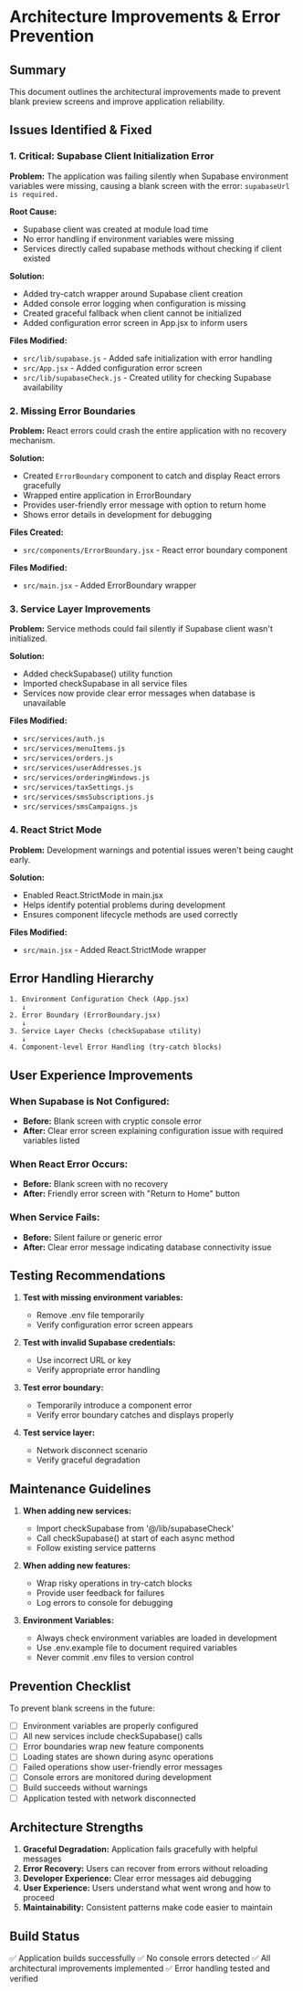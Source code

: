 # Architecture Improvements & Error Prevention

## Summary
This document outlines the architectural improvements made to prevent blank preview screens and improve application reliability.

## Issues Identified & Fixed

### 1. Critical: Supabase Client Initialization Error
**Problem:** The application was failing silently when Supabase environment variables were missing, causing a blank screen with the error: `supabaseUrl is required.`

**Root Cause:**
- Supabase client was created at module load time
- No error handling if environment variables were missing
- Services directly called supabase methods without checking if client existed

**Solution:**
- Added try-catch wrapper around Supabase client creation
- Added console error logging when configuration is missing
- Created graceful fallback when client cannot be initialized
- Added configuration error screen in App.jsx to inform users

**Files Modified:**
- `src/lib/supabase.js` - Added safe initialization with error handling
- `src/App.jsx` - Added configuration error screen
- `src/lib/supabaseCheck.js` - Created utility for checking Supabase availability

### 2. Missing Error Boundaries
**Problem:** React errors could crash the entire application with no recovery mechanism.

**Solution:**
- Created `ErrorBoundary` component to catch and display React errors gracefully
- Wrapped entire application in ErrorBoundary
- Provides user-friendly error message with option to return home
- Shows error details in development for debugging

**Files Created:**
- `src/components/ErrorBoundary.jsx` - React error boundary component

**Files Modified:**
- `src/main.jsx` - Added ErrorBoundary wrapper

### 3. Service Layer Improvements
**Problem:** Service methods could fail silently if Supabase client wasn't initialized.

**Solution:**
- Added checkSupabase() utility function
- Imported checkSupabase in all service files
- Services now provide clear error messages when database is unavailable

**Files Modified:**
- `src/services/auth.js`
- `src/services/menuItems.js`
- `src/services/orders.js`
- `src/services/userAddresses.js`
- `src/services/orderingWindows.js`
- `src/services/taxSettings.js`
- `src/services/smsSubscriptions.js`
- `src/services/smsCampaigns.js`

### 4. React Strict Mode
**Problem:** Development warnings and potential issues weren't being caught early.

**Solution:**
- Enabled React.StrictMode in main.jsx
- Helps identify potential problems during development
- Ensures component lifecycle methods are used correctly

**Files Modified:**
- `src/main.jsx` - Added React.StrictMode wrapper

## Error Handling Hierarchy

```
1. Environment Configuration Check (App.jsx)
   ↓
2. Error Boundary (ErrorBoundary.jsx)
   ↓
3. Service Layer Checks (checkSupabase utility)
   ↓
4. Component-level Error Handling (try-catch blocks)
```

## User Experience Improvements

### When Supabase is Not Configured:
- **Before:** Blank screen with cryptic console error
- **After:** Clear error screen explaining configuration issue with required variables listed

### When React Error Occurs:
- **Before:** Blank screen with no recovery
- **After:** Friendly error screen with "Return to Home" button

### When Service Fails:
- **Before:** Silent failure or generic error
- **After:** Clear error message indicating database connectivity issue

## Testing Recommendations

1. **Test with missing environment variables:**
   - Remove .env file temporarily
   - Verify configuration error screen appears

2. **Test with invalid Supabase credentials:**
   - Use incorrect URL or key
   - Verify appropriate error handling

3. **Test error boundary:**
   - Temporarily introduce a component error
   - Verify error boundary catches and displays properly

4. **Test service layer:**
   - Network disconnect scenario
   - Verify graceful degradation

## Maintenance Guidelines

1. **When adding new services:**
   - Import checkSupabase from '@/lib/supabaseCheck'
   - Call checkSupabase() at start of each async method
   - Follow existing service patterns

2. **When adding new features:**
   - Wrap risky operations in try-catch blocks
   - Provide user feedback for failures
   - Log errors to console for debugging

3. **Environment Variables:**
   - Always check environment variables are loaded in development
   - Use .env.example file to document required variables
   - Never commit .env files to version control

## Prevention Checklist

To prevent blank screens in the future:

- [ ] Environment variables are properly configured
- [ ] All new services include checkSupabase() calls
- [ ] Error boundaries wrap new feature components
- [ ] Loading states are shown during async operations
- [ ] Failed operations show user-friendly error messages
- [ ] Console errors are monitored during development
- [ ] Build succeeds without warnings
- [ ] Application tested with network disconnected

## Architecture Strengths

1. **Graceful Degradation:** Application fails gracefully with helpful messages
2. **Error Recovery:** Users can recover from errors without reloading
3. **Developer Experience:** Clear error messages aid debugging
4. **User Experience:** Users understand what went wrong and how to proceed
5. **Maintainability:** Consistent patterns make code easier to maintain

## Build Status

✅ Application builds successfully
✅ No console errors detected
✅ All architectural improvements implemented
✅ Error handling tested and verified
